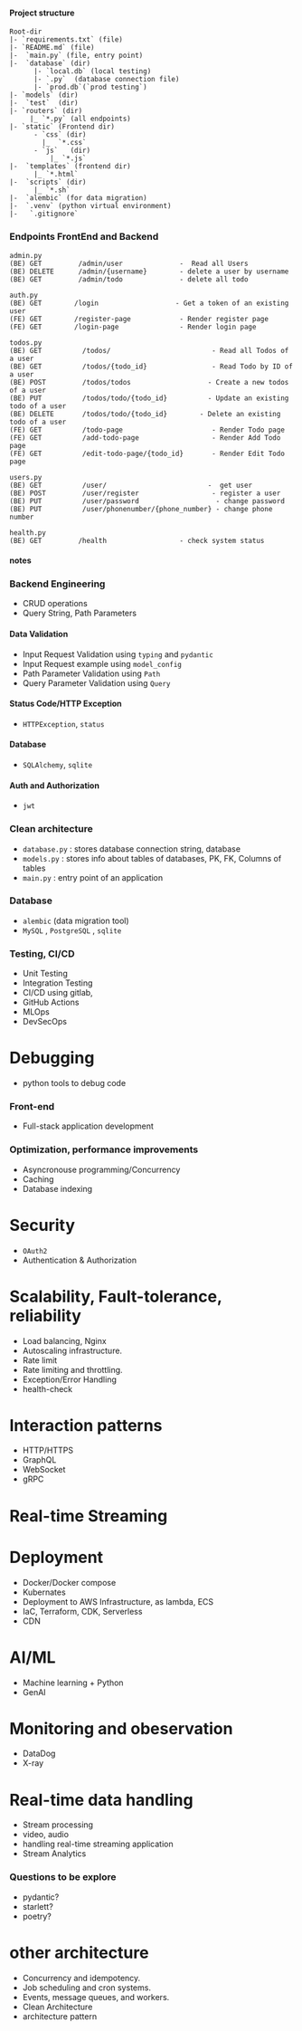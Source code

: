 








#### Project structure

```
Root-dir
|- `requirements.txt` (file)
|- `README.md` (file)
|-  `main.py` (file, entry point)
|-  `database` (dir)
      |- `local.db` (local testing)
      |- `.py`  (database connection file)
      |- `prod.db`(`prod testing`)
|- `models` (dir)
|-  `test`  (dir)
|- `routers` (dir)
     |_ `*.py` (all endpoints)
|- `static` (Frontend dir)
      - `css` (dir)
        |_  `*.css`
      - `js`   (dir)
          |_ `*.js` 
|-  `templates` (frontend dir)
      |_ `*.html` 
|-  `scripts` (dir)
      |_ `*.sh` 
|-  `alembic` (for data migration)
|-  `.venv` (python virtual environment)
|-   `.gitignore`

```

### Endpoints FrontEnd and Backend

```
admin.py
(BE) GET         /admin/user              -  Read all Users
(BE) DELETE      /admin/{username}        - delete a user by username
(BE) GET         /admin/todo              - delete all todo

auth.py
(BE) GET        /login                   - Get a token of an existing user
(FE) GET        /register-page            - Render register page
(FE) GET        /login-page               - Render login page

todos.py
(BE) GET          /todos/                         - Read all Todos of a user
(BE) GET          /todos/{todo_id}                - Read Todo by ID of a user
(BE) POST         /todos/todos                   - Create a new todos of a user
(BE) PUT          /todos/todo/{todo_id}          - Update an existing todo of a user
(BE) DELETE       /todos/todo/{todo_id}        - Delete an existing todo of a user
(FE) GET          /todo-page                      - Render Todo page
(FE) GET          /add-todo-page                  - Render Add Todo page
(FE) GET          /edit-todo-page/{todo_id}       - Render Edit Todo page

users.py
(BE) GET          /user/                         -  get user
(BE) POST         /user/register                  - register a user
(BE) PUT          /user/password                   - change password
(BE) PUT          /user/phonenumber/{phone_number} - change phone number

health.py
(BE) GET         /health                  - check system status
```


#### notes

### Backend Engineering
- CRUD operations
- Query String, Path Parameters

#### Data Validation
- Input Request Validation using `typing` and `pydantic`
- Input Request example using `model_config`
- Path Parameter Validation using `Path`
- Query Parameter Validation using `Query`

#### Status Code/HTTP Exception
-  `HTTPException`, `status`

#### Database

- `SQLAlchemy`, `sqlite`


#### Auth and Authorization

- `jwt`


### Clean architecture

- `database.py` : stores database connection string, database
- `models.py`   : stores info about tables of databases, PK, FK, Columns of tables 
- `main.py`  : entry point of an application

### Database 

- `alembic` (data migration tool)
- `MySQL` , `PostgreSQL` , `sqlite`


### Testing, CI/CD

- Unit Testing
- Integration Testing
- CI/CD using gitlab, 
- GitHub Actions
- MLOps
- DevSecOps

# Debugging
- python tools to debug code


### Front-end 
- Full-stack application development

### Optimization, performance improvements

- Asyncronouse programming/Concurrency
- Caching
- Database indexing

# Security 
 - `OAuth2` 
 - Authentication & Authorization


# Scalability, Fault-tolerance, reliability
 - Load balancing, Nginx
 - Autoscaling infrastructure.
 - Rate limit
 - Rate limiting and throttling.
 - Exception/Error Handling
 - health-check

# Interaction patterns

- HTTP/HTTPS
- GraphQL
- WebSocket
- gRPC


# Real-time Streaming


# Deployment

- Docker/Docker compose
- Kubernates
- Deployment to AWS Infrastructure, as lambda, ECS
- IaC, Terraform, CDK, Serverless
- CDN 


# AI/ML

- Machine learning + Python
- GenAI

# Monitoring and obeservation

- DataDog
- X-ray

# Real-time data handling
- Stream processing
- video, audio
-  handling real-time streaming application
- Stream Analytics


### Questions to be explore

-  pydantic?
- starlett?
-  poetry?

# other architecture
- Concurrency and idempotency.
- Job scheduling and cron systems.
- Events, message queues, and workers.
- Clean Architecture
- architecture pattern
